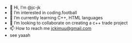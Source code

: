 - 👋 Hi, I’m @jc-jk
- 👀 I’m interested in coding.football
- 🌱 I’m currently learning C++, HTML languages
- 💞️ I’m looking to collaborate on creating a c++ trade project
- 📫 How to reach me jckimuu@gmail.com
- see yaaah

<!---
jc-jk/jc-jk is a ✨ special ✨ repository because its `README.md` (this file) appears on your GitHub profile.
You can click the Preview link to take a look at your changes.
--->
